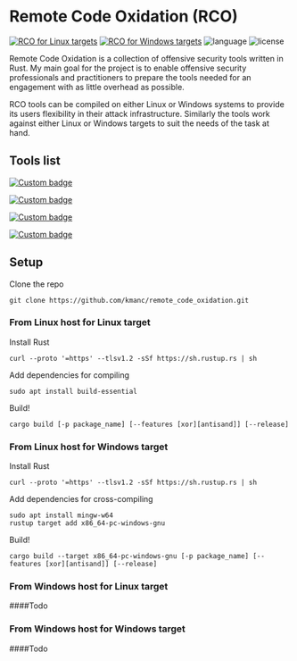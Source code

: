 # Remote Code Oxidation (RCO)

[![RCO for Linux targets](https://github.com/kmanc/remote_code_oxidation/actions/workflows/linux.yml/badge.svg?style=flat)](https://github.com/kmanc/remote_code_oxidation/actions/workflows/linux.yml)
[![RCO for Windows targets](https://github.com/kmanc/remote_code_oxidation/actions/workflows/windows.yml/badge.svg?style=flat)](https://github.com/kmanc/remote_code_oxidation/actions/workflows/windows.yml)
![language](https://img.shields.io/github/languages/top/kmanc/remote_code_oxidation?style=flat&color=orange)
![license](https://img.shields.io/github/license/kmanc/remote_code_oxidation?style=flat&color=blueviolet)

Remote Code Oxidation is a collection of offensive security tools written in Rust. My main goal for the project is to enable offensive security professionals and practitioners to prepare the tools needed for an engagement with as little overhead as possible.

RCO tools can be compiled on either Linux or Windows systems to provide its users flexibility in their attack infrastructure. Similarly the tools work against either Linux or Windows targets to suit the needs of the task at hand. 


## Tools list
[![Custom badge](https://img.shields.io/endpoint?url=https%3A%2F%2Fraw.githubusercontent.com%2Fkmanc%2Fremote_code_oxidation%2Fmaster%2F.custom_shields%2Ftcp_reverse_shell.json)](https://github.com/kmanc/remote_code_oxidation/tree/master/tcp_reverse_shell)

[![Custom badge](https://img.shields.io/endpoint?url=https%3A%2F%2Fraw.githubusercontent.com%2Fkmanc%2Fremote_code_oxidation%2Fmaster%2F.custom_shields%2Fprocess_migration.json)](https://github.com/kmanc/remote_code_oxidation/tree/master/process_migration)   

[![Custom badge](https://img.shields.io/endpoint?url=https%3A%2F%2Fraw.githubusercontent.com%2Fkmanc%2Fremote_code_oxidation%2Fmaster%2F.custom_shields%2Fprocess_hollowing.json)](https://github.com/kmanc/remote_code_oxidation/tree/master/process_hollowing)

[![Custom badge](https://img.shields.io/endpoint?url=https%3A%2F%2Fraw.githubusercontent.com%2Fkmanc%2Fremote_code_oxidation%2Fmaster%2F.custom_shields%2Fxor_params.json)](https://github.com/kmanc/remote_code_oxidation/tree/master/xor_params) 

## Setup

Clone the repo
```commandline
git clone https://github.com/kmanc/remote_code_oxidation.git
```


### From Linux host for Linux target

Install Rust
```commandline
curl --proto '=https' --tlsv1.2 -sSf https://sh.rustup.rs | sh
```

Add dependencies for compiling
```commandline
sudo apt install build-essential
```

Build!
```commandline
cargo build [-p package_name] [--features [xor][antisand]] [--release]
```


### From Linux host for Windows target

Install Rust
```commandline
curl --proto '=https' --tlsv1.2 -sSf https://sh.rustup.rs | sh
```

Add dependencies for cross-compiling
```commandline
sudo apt install mingw-w64
rustup target add x86_64-pc-windows-gnu
```

Build!
```commandline
cargo build --target x86_64-pc-windows-gnu [-p package_name] [--features [xor][antisand]] [--release]
```


### From Windows host for Linux target
####Todo

### From Windows host for Windows target
####Todo
